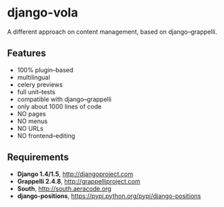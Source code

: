 django-vola
===========

A different approach on content management, based on django–grappelli.

Features
--------

* 100% plugin–based
* multilingual
* celery previews
* full unit–tests
* compatible with django–grappelli
* only about 1000 lines of code
* NO pages
* NO menus
* NO URLs
* NO frontend–editing

Requirements
------------

* **Django 1.4/1.5**, http://djangoproject.com
* **Grappelli 2.4.8**, http://grappelliproject.com
* **South**, http://south.aeracode.org
* **django-positions**, https://pypi.python.org/pypi/django-positions